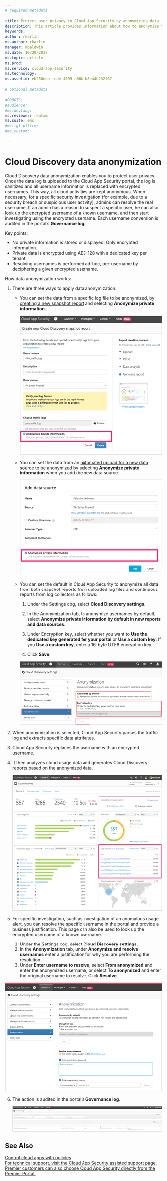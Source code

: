 ```yaml
---
# required metadata

title: Protect user privacy in Cloud App Security by anonymizing data | Microsoft Docs
description: This article provides information about how to anonymize the usernames in your Cloud Discovery data.
keywords:
author: rkarlin
ms.author: rkarlin
manager: mbaldwin
ms.date: 10/30/2017
ms.topic: article
ms.prod:
ms.service: cloud-app-security
ms.technology:
ms.assetid: eb250ede-fede-4699-a08b-b8ea4b232f07

# optional metadata

#ROBOTS:
#audience:
#ms.devlang:
ms.reviewer: reutam
ms.suite: ems
#ms.tgt_pltfrm:
#ms.custom:

---
```



# Cloud Discovery data anonymization

Cloud Discovery data anonymization enables you to protect user privacy. Once the data log is uploaded to the Cloud App Security portal, the log is sanitized and all username information is replaced with encrypted usernames. This way, all cloud activities are kept anonymous. When necessary, for a specific security investigation (for example, due to a security breach or suspicious user activity), admins can resolve the real username. If an admin has a reason to suspect a specific user, he can also look up the encrypted username of a known username, and then start investigating using the encrypted username. Each username conversion is audited in the portal’s **Governance log**.

Key points:
-	No private information is stored or displayed. Only encrypted information.
-	Private data is encrypted using AES-128 with a dedicated key per tenant.
-	Resolving usernames is performed ad-hoc, per-username by deciphering a given encrypted username.


How data anonymization works:

1.  There are three ways to apply data anonymization: 
    
    - You can set the data from a specific log file to be anonymized, by [creating a new snapshot report](create-snapshot-cloud-discovery-reports.md) and selecting **Anonymize private information**.

      ![Anonymize snapshot data](./media/anonymize-log.png)

    - You can set the data from an [automated upload for a new data source](configure-automatic-log-upload-for-continuous-reports.md) to be anonymized by selecting  **Anonymize private information** when you add the new data source.  
  
      ![Anonymize log data](./media/anonymize-autolog.png)

    - You can set the default in Cloud App Security to anonymize all data from both snapshot reports from uploaded log files and continuous reports from log collectors as follows:
     
        1. Under the Settings cog, select **Cloud Discovery settings**.
     
        2. In the Anonymization tab, to anonymize usernames by default, select **Anonymize private information by default in new reports and data sources**.

        3. Under Encryption key, select whether you want to **Use the dedicated key generated for your portal** or **Use a custom key**. If you **Use a custom key**, enter a 16-byte UTF8 encryption key.
        4. Click **Save**.
 
       ![Anonymization](./media/anonymizer1.png)
  

2.  When anonymization is selected, Cloud App Security parses the traffic log and extracts specific data attributes.
3.  Cloud App Security replaces the username with an encrypted username.
4.  It then analyzes cloud usage data and generates Cloud Discovery reports based on the anonymized data.
 
    ![Anonymize Cloud Discovery dashboard](./media/anonymize-dashboard.png)
 
5.  For specific investigation, such as investigation of an anomalous usage alert, you can resolve the specific username in the portal and provide a business justification. 
This page can also be used to look up the encrypted username of a known username. 

    1. Under the Settings cog, select **Cloud Discovery settings**.
    2. In the **Anonymization** tab, under **Anonymize and resolve usernames**  enter a justification for why you are performing the resolution.
    3. Under **Enter username to resolve**, select **From anonymized** and enter the anonymized username, or select **To anonymized** and enter the original username to resolve. Click **Resolve**. 

   ![Anonymization](./media/anonymizer.png)

6.  The action is audited in the portal’s **Governance log**. 

     ![Anonymization](./media/anonymize-gov-log.png)




  
      
## See Also  
[Control cloud apps with policies](control-cloud-apps-with-policies.md)   
[For technical support, visit the Cloud App Security assisted support page.](http://support.microsoft.com/oas/default.aspx?prid=16031)   
[Premier customers can also choose Cloud App Security directly from the Premier Portal.](https://premier.microsoft.com/)  
    
      
  
